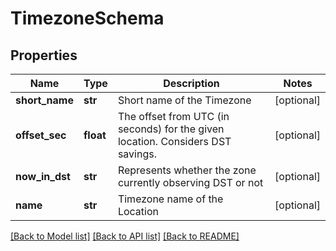 # TimezoneSchema

## Properties
Name | Type | Description | Notes
------------ | ------------- | ------------- | -------------
**short_name** | **str** | Short name of the Timezone | [optional] 
**offset_sec** | **float** | The offset from UTC (in seconds) for the given location. Considers DST savings. | [optional] 
**now_in_dst** | **str** | Represents whether the zone currently observing DST or not | [optional] 
**name** | **str** | Timezone name of the Location | [optional] 

[[Back to Model list]](../README.md#documentation-for-models) [[Back to API list]](../README.md#documentation-for-api-endpoints) [[Back to README]](../README.md)



